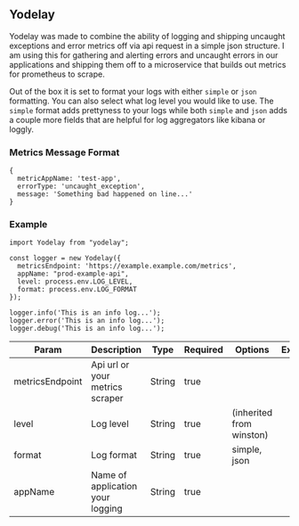 ## Yodelay

Yodelay was made to combine the ability of logging and shipping uncaught exceptions and error metrics off via api request in a simple json structure. I am using this for gathering and alerting errors and uncaught errors in our applications and shipping them off to a microservice that builds out metrics for prometheus to scrape.

Out of the box it is set to format your logs with either `simple` or `json` formatting. You can also select what log level you would like to use. The `simple` format adds prettyness to your logs while both `simple` and `json` adds a couple more fields that are helpful for log aggregators like kibana or loggly.

### Metrics Message Format

```
{
  metricAppName: 'test-app',
  errorType: 'uncaught_exception',
  message: 'Something bad happened on line...'
}
```

### Example

```
import Yodelay from "yodelay";

const logger = new Yodelay({
  metricsEndpoint: 'https://example.example.com/metrics',
  appName: "prod-example-api",
  level: process.env.LOG_LEVEL,
  format: process.env.LOG_FORMAT
});

logger.info('This is an info log...');
logger.error('This is an info log...');
logger.debug('This is an info log...');
```

| Param           | Description                      | Type   | Required | Options                  | Example | Default |
| --------------- | -------------------------------- | ------ | -------- | ------------------------ | ------- | ------- |
| metricsEndpoint | Api url or your metrics scraper  | String | true     |                          |         |         |
| level           | Log level                        | String | true     | (inherited from winston) |         | info    |
| format          | Log format                       | String | true     | simple, json             |         | simple  |
| appName         | Name of application your logging | String | true     |                          |         |         |  |  | true |
